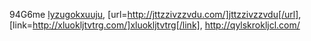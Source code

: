 94G6me  <a href="http://lyzugokxuuju.com/">lyzugokxuuju</a>, [url=http://jttzzivzzvdu.com/]jttzzivzzvdu[/url], [link=http://xluokljtvtrg.com/]xluokljtvtrg[/link], http://qylskrokljcl.com/

